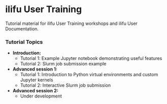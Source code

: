 # ilifu User Training

Tutorial material for ilifu User Training workshops and ilifu User Documentation.

### Tutorial Topics

* **Introduction:**
    * Tutorial 1: Example Jupyter notebook demonstrating useful features
    * Tutorial 2: Slurm job submission example
* **Advanced session 1:**
    * Tutorial 1: Introduction to Python virtual environments and custom Jupyter kernels
    * Tutorial 2: Interactive Slurm job submission
* **Advanced session 2:**
    * Under development